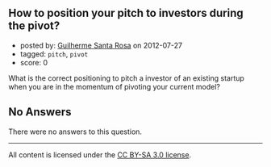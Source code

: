 ## How to position your pitch to investors during the pivot?

- posted by: [Guilherme Santa Rosa](https://stackexchange.com/users/-1/18962-guilherme-santa-rosa) on 2012-07-27
- tagged: `pitch`, `pivot`
- score: 0

What is the correct positioning to pitch a investor of an existing startup when you are in the momentum of pivoting your current model?

## No Answers

There were no answers to this question.


---

All content is licensed under the [CC BY-SA 3.0 license](https://creativecommons.org/licenses/by-sa/3.0/).
